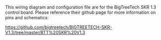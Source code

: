 This wiring diagram and configuration file are for the BigTreeTech SKR 1.3 control board. Please reference their github page for more information on pins and schematics:

https://github.com/bigtreetech/BIGTREETECH-SKR-V1.3/tree/master/BTT%20SKR%20V1.3